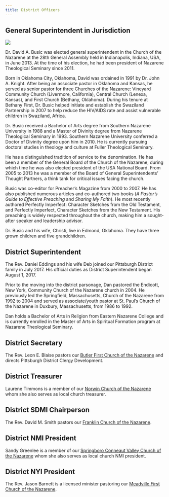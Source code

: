 ```yaml
---
title: District Officers
---
```


## General Superintendent in Jurisdiction

<picture class="float-left margin-right circular">
	<source srcset="/branding/images/david-busic-headshot_300.jpg">
	<img src="/branding/images/david-busic-headshot_300.jpg">
</picture>

Dr. David A. Busic was elected general superintendent in the Church of the Nazarene at the 28th General Assembly held in Indianapolis, Indiana, USA, in June 2013. At the time of his election, he had been president of Nazarene Theological Seminary since 2011.

Born in Oklahoma City, Oklahoma, David was ordained in 1991 by Dr. John A. Knight. After being an associate pastor in Oklahoma and Kansas, he served as senior pastor for three Churches of the Nazarene: Vineyard Community Church (Livermore, California), Central Church (Lenexa, Kansas), and First Church (Bethany, Oklahoma). During his tenure at Bethany First, Dr. Busic helped initiate and establish the Swaziland Partnership in 2007 to help reduce the HIV/AIDS rate and assist vulnerable children in Swaziland, Africa.

Dr. Busic received a Bachelor of Arts degree from Southern Nazarene University in 1988 and a Master of Divinity degree from Nazarene Theological Seminary in 1993. Southern Nazarene University conferred a Doctor of Divinity degree upon him in 2010. He is currently pursuing doctoral studies in theology and culture at Fuller Theological Seminary.

He has a distinguished tradition of service to the denomination. He has been a member of the General Board of the Church of the Nazarene, during which time he was also elected president of the USA National Board. From 2005 to 2013 he was a member of the Board of General Superintendents’ Thought Partners, a think tank for critical issues facing the church.

Busic was co-editor for Preacher’s Magazine from 2000 to 2007. He has also published numerous articles and co-authored two books (_A Pastor’s Guide to Effective Preaching_ and _Sharing My Faith_). He most recently authored Perfectly Imperfect: Character Sketches from the Old Testament, and Perfectly Imperfect, Character Sketches from the New Testament. His preaching is widely respected throughout the church, making him a sought-after speaker and leadership advisor.

Dr. Busic and his wife, Christi, live in Edmond, Oklahoma. They have three grown children and five grandchildren.

## District Superintendent

The Rev. Daniel Eddings and his wife Deb joined our Pittsburgh District family in July 2017. His official duties as District Superintendent began August 1, 2017.

Prior to the moving into the district parsonage, Dan pastored the Endicott, New York, Community Church of the Nazarene church in 2004. He previously led the Springfield, Massachusetts, Church of the Nazarene from 1992 to 2004 and served as associate/youth pastor at St. Paul’s Church of the Nazarene in Duxbury, Massachusetts, from 1986 to 1992.

Dan holds a Bachelor of Arts in Religion from Eastern Nazarene College and is currently enrolled in the Master of Arts in Spiritual Formation program at Nazarene Theological Seminary.

## District Secretary

The Rev. Leon E. Blaise pastors our [Butler First Church of the Nazarene](/butler-first/) and directs Pittsburgh District Clergy Development.

## District Treasurer

Laurene Timmons is a member of our [Norwin Church of the Nazarene](/norwin/) whom she also serves as local church treasurer.

## District SDMI Chairperson

The Rev. David M. Smith pastors our [Franklin Church of the Nazarene](/franklin/).

## District NMI President

Sandy Greenlee is a member of our [Springboro Conneaut Valley Church of the Nazarene](/springboro-conneaut-valley/) whom she also serves as local church NMI president.

## District NYI President

The Rev. Jason Barnett is a licensed minister pastoring our [Meadville First Church of the Nazarene](/meadville-first/).
